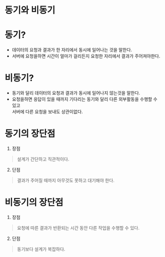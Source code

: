 # 동기와 비동기

# 동기?
* 데이터의 요청과 결과가 한 자리에서 동시에 일어나는 것을 말한다.
* 서버에 요청을하면 시간이 얼마가 걸리든지 요청한 자리에서 결과가 주어져야한다.

# 비동기?
* 동기와 달리 데이터의 요청과 결과가 동시에 일어나지 않는것을 말한다.
* 요청을하면 응답이 있을 때까지 기다리는 동기와 달리 다른 외부활동을 수행할 수 있고  
  서버에 다른 요청을 보내도 상관이없다. 
  
# 동기의 장단점
1. 장점
> 설계가 간단하고 직관적이다.

2. 단점
> 결과가 주어질 때까지 아무것도 못하고 대기해야 한다.

# 비동기의 장단점
1. 장점
> 요청에 따른 결과가 반환되는 시간 동안 다른 작업을 수행할 수 있다.
2. 단점
> 동기보다 설계가 복잡하다.


